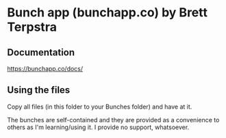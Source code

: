 # Bunch app (bunchapp.co) by Brett Terpstra

## Documentation

https://bunchapp.co/docs/

## Using the files

Copy all files (in this folder to your Bunches folder) and have at it.

The bunches are self-contained and they are provided as a convenience to others as I'm learning/using it. I provide no support, whatsoever.
